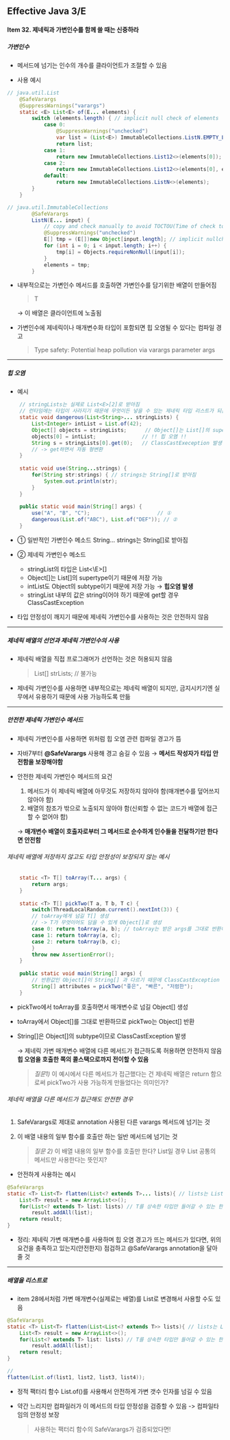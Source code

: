 ## Effective Java 3/E

#### Item 32.  제네릭과 가변인수를 함께 쓸 때는 신중하라

##### 가변인수

- 메서드에 넘기는 인수의 개수를 클라이언트가 조절할 수 있음

- 사용 예시

```java
// java.util.List
    @SafeVarargs
    @SuppressWarnings("varargs")
    static <E> List<E> of(E... elements) {
        switch (elements.length) { // implicit null check of elements
            case 0:
                @SuppressWarnings("unchecked")
                var list = (List<E>) ImmutableCollections.ListN.EMPTY_LIST;
                return list;
            case 1:
                return new ImmutableCollections.List12<>(elements[0]);
            case 2:
                return new ImmutableCollections.List12<>(elements[0], elements[1]);
            default:
                return new ImmutableCollections.ListN<>(elements);
        }
    }

// java.util.ImmutableCollections
        @SafeVarargs
        ListN(E... input) {
            // copy and check manually to avoid TOCTOU(Time of check to time of use)
            @SuppressWarnings("unchecked")
            E[] tmp = (E[])new Object[input.length]; // implicit nullcheck of input
            for (int i = 0; i < input.length; i++) {
                tmp[i] = Objects.requireNonNull(input[i]);
            }
            elements = tmp;
        }
```

- 내부적으로는 가변인수 메서드를 호출하면 가변인수를 담기위한 배열이 만들어짐

  > T<E>

  → 이 배열은 클라이언트에 노출됨

- 가변인수에 제네릭이나 매개변수화 타입이 포함되면 힙 오염될 수 있다는 컴파일 경고

  > Type safety: Potential heap pollution via varargs parameter args

------

##### 힙 오염

- 예시

```java
	// stringLists는 실제로 List<E>[2]로 받아짐
	// 런타임에는 타입이 사라지기 때문에 무엇이든 넣을 수 있는 제네릭 타입 리스트가 되는?
	static void dangerous(List<String>... stringLists) { 
		List<Integer> intList = List.of(42);
		Object[] objects = stringLists; 	 // Object[]는 List[]의 supertype이기 때문에 가능
		objects[0] = intList;				// !! 힙 오염 !!
		String s = stringLists[0].get(0); 	// ClassCastExeception 발생
		// -> get하면서 자동 형변환
	}
	
	static void use(String...strings) {
		for(String str:strings) { // strings는 String[]로 받아짐
			System.out.println(str);
		}
	}
	
	public static void main(String[] args) {
		use("A", "B", "C"); 					 // ① 
		dangerous(List.of("ABC"), List.of("DEF")); // ②
	}
```

- ① 일반적인 가변인수 메소드
  String... strings는 String[]로 받아짐
- ② 제네릭 가변인수 메소드
  - stringList의 타입은 List<\E>[]
  - Object[]는 List[]의 supertype이기 때문에 저장 가능
  - intList도 Object의 subtype이기 때문에 저장 가능
    → **힙오염 발생**
  - stringList 내부의 값은 string이어야 하기 때문에 get할 경우 ClassCastException 

- 타입 안정성이 깨지기 때문에 제네릭 가변인수를 사용하는 것은 안전하지 않음

------

##### 제네릭 배열의 선언과 제네릭 가변인수의 사용

- 제네릭 배열을 직접 프로그래머가 선언하는 것은 허용되지 않음

  > List<String>[] strLists; // 불가능

- 제네릭 가변인수를 사용하면 내부적으로는 제네릭 배열이 되지만, 금지시키기엔 실무에서 유용하기 때문에 사용 가능하도록 만듦

-----

##### 안전한 제네릭 가변인수 메서드

- 제네릭 가변인수를 사용하면 위처럼 힙 오염 관련 컴파일 경고가 뜸
- 자바7부터 **@SafeVarargs** 사용해 경고 숨길 수 있음 → **메서드 작성자가 타입 안전함을 보장해야함**

- 안전한 제네릭 가변인수 메서드의 요건

  1. 메서드가 이 제네릭 배열에 아무것도 저장하지 않아야 함(매개변수를 덮어쓰지 않아야 함)
  2. 배열의 참조가 밖으로 노출되지 않아야 함(신뢰할 수 없는 코드가 배열에 접근할 수 없어야 함)

  → **매개변수 배열이 호출자로부터 그 메서드로 순수하게 인수들을 전달하기만 한다면 안전함**



###### 제네릭 배열에 저장하지 않고도 타입 안정성이 보장되지 않는 예시

```java
	static <T> T[] toArray(T... args) {
		return args;
	}
	
	static <T> T[] pickTwo(T a, T b, T c) {
		switch(ThreadLocalRandom.current().nextInt(3)) {
		// toArray에게 넘길 T[] 생성
		// -> T가 무엇이어도 담을 수 있게 Object[]로 생성
		case 0: return toArray(a, b); // toArray는 받은 args를 그대로 반환하기 때문에 Object[] 반환
		case 1: return toArray(a, c);
		case 2: return toArray(b, c);
		}
		throw new AssertionError();
	}
	
	public static void main(String[] args) {
		// 반환값인 Object[]이 String[] 과 다르기 때문에 ClassCastException
		String[] attributes = pickTwo("좋은", "빠른", "저렴한");
	}
```

- pickTwo에서 toArray를 호출하면서 매개변수로 넘길 Object[] 생성

- toArray에서 Object[]를 그대로 반환하므로 pickTwo는 Object[] 반환

- String[]은 Object[]의 subtype이므로 ClassCastException 발생

  

  → 제네릭 가변 매개변수 배열에 다른 메서드가 접근하도록 허용하면 안전하지 않음
  **힙 오염을 호출한 쪽의 콜스택으로까지 전이할 수 있음**

  > *질문1)* 이 예시에서 다른 메서드가 접근했다는 건 제네릭 배열은 return 함으로써 pickTwo가 사용 가능하게 만들었다는 의미인가?

###### 제네릭 배열을 다른 메서드가 접근해도 안전한 경우

1. SafeVarargs로 제대로 annotation 사용된 다른 varargs 메서드에 넘기는 것

2. 이 배열 내용의 일부 함수를 호출만 하는 일반 메서드에 넘기는 것

   > *질문 2)* 이 배열 내용의 일부 함수를 호출만 한다? List<E>일 경우 List 공통의 메서드만 사용한다는 뜻인지?

- 안전하게 사용하는 예시

```java
@SafeVarargs
static <T> List<T> flatten(List<? extends T>... lists){ // lists는 List<E>[]
    List<T> result = new ArrayList<>();
    for(List<? extends T> list: lists) // T를 상속한 타입만 들어갈 수 있는 한정적 와일드카드 타입
        result.addAll(list);
    return result;
}
```

- 정리: 제네릭 가변 매개변수를 사용하며 힙 오염 경고가 뜨는 메서드가 있다면, 위의 요건을 충족하고 있는지(안전한지) 점검하고 @SafeVarargs annotation을 달아줄 것

------

##### 배열을 리스트로

- item 28에서처럼 가변 매개변수(실제로는 배열)를 List로 변경해서 사용할 수도 있음

```java
@SafeVarargs
static <T> List<T> flatten(List<List<? extends T>> lists){ // lists는 List<E> ( E 안에 다시 List<E>가)
    List<T> result = new ArrayList<>();
    for(List<? extends T> list: lists) // T를 상속한 타입만 들어갈 수 있는 한정적 와일드카드 타입
        result.addAll(list);
    return result;
}

//
flatten(List.of(list1, list2, list3, list4));
```

- 정적 팩터리 함수 List.of()를 사용해서 안전하게 가변 갯수 인자를 넘길 수 있음

- 약간 느리지만 컴파일러가 이 메서드의 타입 안정성을 검증할 수 있음 -> 컴파일타임의 안정성 보장

  > 사용하는 팩터리 함수의 SafeVarargs가 검증되었다면!

